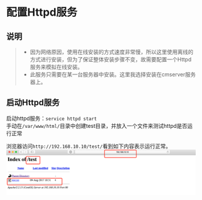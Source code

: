 # 配置Httpd服务
## 说明
> * 因为网络原因，使用在线安装的方式速度非常慢，所以这里使用离线的方式进行安装，但为了保证整体安装步骤不变，故需要配置一个Httpd服务来模拟在线安装。
> * 此服务只需要在某一台服务器中安装。这里我选择安装在cmserver服务器上。

## 启动Httpd服务
启动httpd服务：`service httpd start`   
手动在`/var/www/html/`目录中创建test目录，并放入一个文件来测试httpd是否运行正常

浏览器访问`http://192.168.10.10/test/`看到如下内容表示运行正常。
![check-httpd][1]

[1]:./images/httpd-check.png

